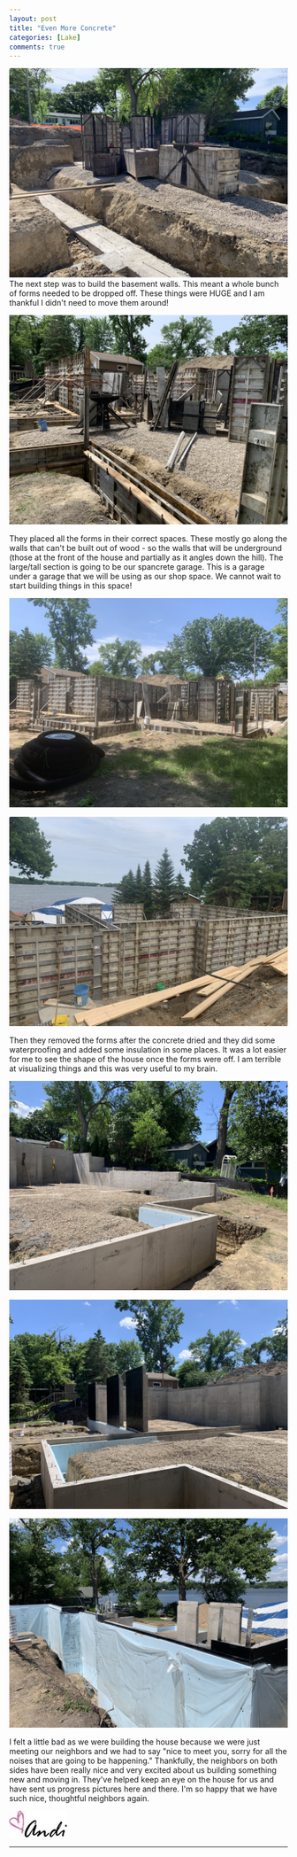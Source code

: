 ```yaml
---
layout: post
title: "Even More Concrete"
categories: [Lake]
comments: true
---
```

![concrete](/images/concrete8.JPG)
The next step was to build the basement walls. This meant a whole bunch of forms needed to be dropped off. These things were HUGE and I am thankful I didn't need to move them around!

![concrete](/images/concrete9.JPG)

They placed all the forms in their correct spaces. These mostly go along the walls that can't be built out of wood - so the walls that will be underground (those at the front of the house and partially as it angles down the hill). The large/tall section is going to be our spancrete garage. This is a garage under a garage that we will be using as our shop space. We cannot wait to start building things in this space!

![concrete](/images/concrete10.JPG)

![concrete](/images/concrete11.JPG)

Then they removed the forms after the concrete dried and they did some waterproofing and added some insulation in some places. It was a lot easier for me to see the shape of the house once the forms were off. I am terrible at visualizing things and this was very useful to my brain.

![concrete](/images/concrete12.JPG)

![concrete](/images/concrete13.JPG)

![concrete](/images/concrete14.JPG)

I felt a little bad as we were building the house because we were just meeting our neighbors and we had to say "nice to meet you, sorry for all the noises that are going to be happening." Thankfully, the neighbors on both sides have been really nice and very excited about us building something new and moving in. They've helped keep an eye on the house for us and have sent us progress pictures here and there. I'm so happy that we have such nice, thoughtful neighbors again.

![Andi](/images/andi.jpg)

----